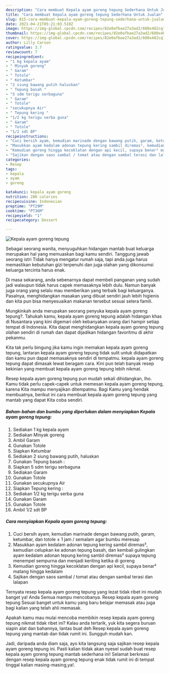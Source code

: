 ```yaml
---
description: "Cara membuat Kepala ayam goreng tepung Sederhana Untuk Jualan"
title: "Cara membuat Kepala ayam goreng tepung Sederhana Untuk Jualan"
slug: 815-cara-membuat-kepala-ayam-goreng-tepung-sederhana-untuk-jualan
date: 2021-04-21T05:21:03.510Z
image: https://img-global.cpcdn.com/recipes/82e0afbae27a3ad2/680x482cq70/kepala-ayam-goreng-tepung-foto-resep-utama.jpg
thumbnail: https://img-global.cpcdn.com/recipes/82e0afbae27a3ad2/680x482cq70/kepala-ayam-goreng-tepung-foto-resep-utama.jpg
cover: https://img-global.cpcdn.com/recipes/82e0afbae27a3ad2/680x482cq70/kepala-ayam-goreng-tepung-foto-resep-utama.jpg
author: Lilly Carson
ratingvalue: 3.7
reviewcount: 7
recipeingredient:
- "1 kg kepala ayam"
- " Minyak goreng"
- " Garam"
- " Totole"
- " Ketumbar"
- "2 siung bawang putih haluskan"
- " Tepung basah "
- "5 sdm terigu serbaguna"
- " Garam"
- " Totole"
- "secukupnya Air"
- " Tepung kering "
- "1/2 kg terigu serba guna"
- " Garam"
- " Totole"
- "1/2 sdt BP"
recipeinstructions:
- "Cuci bersih ayam, kemudian marinade dengan bawang putih, garam, ketumbar, dan totole ± 1 jam / semalam agar bumbu meresap"
- "Masukkan ayam kedalam adonan tepung kering sambil diremas², kemudian celupkan ke adonan tepung basah, dan kembali gulingkan ayam kedalam adonan tepung kering sambil diremas² supaya tepung menempel sempurna dan menjadi keriting ketika di goreng"
- "Kemudian goreng hingga kecoklatan dengan api kecil, supaya benar² matang hingga kedalam"
- "Sajikan dengan saos sambal / tomat atau dengan sambal terasi dan lalapan"
categories:
- Resep
tags:
- kepala
- ayam
- goreng

katakunci: kepala ayam goreng 
nutrition: 280 calories
recipecuisine: Indonesian
preptime: "PT29M"
cooktime: "PT36M"
recipeyield: "1"
recipecategory: Dessert

---
```



![Kepala ayam goreng tepung](https://img-global.cpcdn.com/recipes/82e0afbae27a3ad2/680x482cq70/kepala-ayam-goreng-tepung-foto-resep-utama.jpg)

Sebagai seorang wanita, menyuguhkan hidangan mantab buat keluarga merupakan hal yang memuaskan bagi kamu sendiri. Tanggung jawab seorang istri Tidak hanya mengatur rumah saja, tapi anda juga harus memastikan kebutuhan gizi terpenuhi dan juga olahan yang dikonsumsi keluarga tercinta harus enak.

Di masa  sekarang, anda sebenarnya dapat membeli panganan yang sudah jadi walaupun tidak harus capek memasaknya lebih dulu. Namun banyak juga orang yang selalu mau memberikan yang terbaik bagi keluarganya. Pasalnya, menghidangkan masakan yang dibuat sendiri jauh lebih higienis dan kita pun bisa menyesuaikan makanan tersebut sesuai selera famili. 



Mungkinkah anda merupakan seorang penyuka kepala ayam goreng tepung?. Tahukah kamu, kepala ayam goreng tepung adalah hidangan khas di Nusantara yang kini digemari oleh kebanyakan orang dari hampir setiap tempat di Indonesia. Kita dapat menghidangkan kepala ayam goreng tepung olahan sendiri di rumah dan dapat dijadikan hidangan favoritmu di akhir pekanmu.

Kita tak perlu bingung jika kamu ingin memakan kepala ayam goreng tepung, lantaran kepala ayam goreng tepung tidak sulit untuk didapatkan dan kamu pun dapat memasaknya sendiri di tempatmu. kepala ayam goreng tepung dapat dimasak lewat beragam cara. Kini pun telah banyak resep kekinian yang membuat kepala ayam goreng tepung lebih nikmat.

Resep kepala ayam goreng tepung pun mudah sekali dihidangkan, lho. Kamu tidak perlu capek-capek untuk memesan kepala ayam goreng tepung, karena Kita mampu menyajikan ditempatmu. Bagi Kamu yang hendak membuatnya, berikut ini cara membuat kepala ayam goreng tepung yang mantab yang dapat Kita coba sendiri.

<!--inarticleads1-->

##### Bahan-bahan dan bumbu yang diperlukan dalam menyiapkan Kepala ayam goreng tepung:

1. Sediakan 1 kg kepala ayam
1. Sediakan  Minyak goreng
1. Ambil  Garam
1. Gunakan  Totole
1. Siapkan  Ketumbar
1. Sediakan 2 siung bawang putih, haluskan
1. Gunakan  Tepung basah :
1. Siapkan 5 sdm terigu serbaguna
1. Sediakan  Garam
1. Gunakan  Totole
1. Gunakan secukupnya Air
1. Siapkan  Tepung kering :
1. Sediakan 1/2 kg terigu serba guna
1. Gunakan  Garam
1. Gunakan  Totole
1. Ambil 1/2 sdt BP




<!--inarticleads2-->

##### Cara menyiapkan Kepala ayam goreng tepung:

1. Cuci bersih ayam, kemudian marinade dengan bawang putih, garam, ketumbar, dan totole ± 1 jam / semalam agar bumbu meresap
1. Masukkan ayam kedalam adonan tepung kering sambil diremas², kemudian celupkan ke adonan tepung basah, dan kembali gulingkan ayam kedalam adonan tepung kering sambil diremas² supaya tepung menempel sempurna dan menjadi keriting ketika di goreng
1. Kemudian goreng hingga kecoklatan dengan api kecil, supaya benar² matang hingga kedalam
1. Sajikan dengan saos sambal / tomat atau dengan sambal terasi dan lalapan




Ternyata resep kepala ayam goreng tepung yang lezat tidak ribet ini mudah banget ya! Anda Semua mampu mencobanya. Resep kepala ayam goreng tepung Sesuai banget untuk kamu yang baru belajar memasak atau juga bagi kalian yang telah ahli memasak.

Apakah kamu mau mulai mencoba membikin resep kepala ayam goreng tepung nikmat tidak ribet ini? Kalau anda tertarik, yuk kita segera buruan siapin alat dan bahannya, lantas buat deh Resep kepala ayam goreng tepung yang mantab dan tidak rumit ini. Sungguh mudah kan. 

Jadi, daripada anda diam saja, ayo kita langsung saja sajikan resep kepala ayam goreng tepung ini. Pasti kalian tiidak akan nyesel sudah buat resep kepala ayam goreng tepung mantab sederhana ini! Selamat berkreasi dengan resep kepala ayam goreng tepung enak tidak rumit ini di tempat tinggal kalian masing-masing,ya!.

